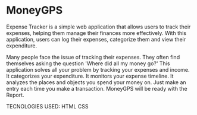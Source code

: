 # MoneyGPS
Expense Tracker is a simple web application that allows users to track their expenses, helping them manage their finances more effectively. With this application, users can log their expenses, categorize them and view their expenditure.

Many people face the issue of tracking their expenses.
They often find themselves asking the question 'Where did all my money go?'
This application solves all your problem by tracking your expenses and income.
It categorizes your expenditure.
It monitors your expense timeline.
It analyzes the places and objects you spend your money on.
Just make an entry each time you make a transaction.
MoneyGPS will be ready with the Report.

TECNOLOGIES USED:
HTML
CSS


